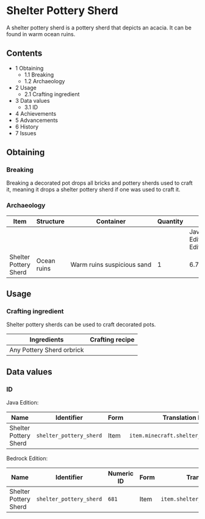 # Shelter Pottery Sherd
A shelter pottery sherd is a pottery sherd that depicts an acacia. It can be found in warm ocean ruins.

## Contents
- 1 Obtaining
	- 1.1 Breaking
	- 1.2 Archaeology
- 2 Usage
	- 2.1 Crafting ingredient
- 3 Data values
	- 3.1 ID
- 4 Achievements
- 5 Advancements
- 6 History
- 7 Issues

## Obtaining
### Breaking
Breaking a decorated pot drops all bricks and pottery sherds used to craft it, meaning it drops a shelter pottery sherd if one was used to craft it.

### Archaeology
| Item                  | Structure   | Container                  | Quantity | Chance                         |
|-----------------------|-------------|----------------------------|----------|--------------------------------|
|                       |             |                            |          | Java EditionandBedrock Edition |
| Shelter Pottery Sherd | Ocean ruins | Warm ruins suspicious sand | 1        | 6.7%                           |

## Usage
### Crafting ingredient
Shelter pottery sherds can be used to craft decorated pots.

| Ingredients               | Crafting recipe |
|---------------------------|-----------------|
| Any Pottery Sherd orbrick |                 |

## Data values
### ID
Java Edition:

| Name                  | Identifier              | Form | Translation key                        |
|-----------------------|-------------------------|------|----------------------------------------|
| Shelter Pottery Sherd | `shelter_pottery_sherd` | Item | `item.minecraft.shelter_pottery_sherd` |

Bedrock Edition:

| Name                  | Identifier              | Numeric ID | Form | Translation key                   |
|-----------------------|-------------------------|------------|------|-----------------------------------|
| Shelter Pottery Sherd | `shelter_pottery_sherd` | `681`      | Item | `item.shelter_pottery_sherd.name` |

